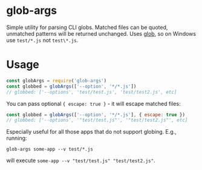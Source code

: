 # glob-args

Simple utility for parsing CLI globs. Matched files can be quoted, unmatched patterns will be returned unchanged. Uses [glob](https://www.npmjs.com/package/glob), so on Windows use `test/*.js` not `test\*.js`.

# Usage

```javascript
const globArgs = require('glob-args')
const globbed = globArgs(['--option', '*/*.js'])
// globbed: ['--options', 'test/test.js', 'test/test2.js', etc]
```

You can pass optional `{ escape: true }` - it will escape matched files:
```javascript
const globbed = globArgs(['--option', '*/*.js'], { escape: true })
// globbed: ['--options', '"test/test.js"', '"test/test2.js"', etc]
```

Especially useful for all those apps that do not support globing. E.g., running:
```console
glob-args some-app --v test/*.js
```
will execute `some-app --v "test/test.js" "test/test2.js"`.

